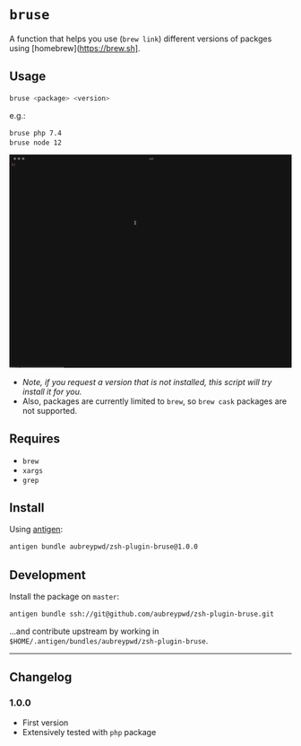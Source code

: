 # `bruse`

A function that helps you use (`brew link`) different versions of packges using [homebrew](https://brew.sh].

## Usage

```bash
bruse <package> <version>
```

e.g.:

```bash
bruse php 7.4
bruse node 12
```

![Screenshot](screenshot.gif)

- _Note, if you request a version that is not installed, this script will try install it for you._
- Also, packages are currently limited to `brew`, so `brew cask` packages are not supported.

## Requires

- `brew`
- `xargs`
- `grep`

## Install

Using [antigen](https://github.com/zsh-users/antigen):

```bash
antigen bundle aubreypwd/zsh-plugin-bruse@1.0.0
```

## Development

Install the package on `master`:

```bash
antigen bundle ssh://git@github.com/aubreypwd/zsh-plugin-bruse.git
```

...and contribute upstream by working in `$HOME/.antigen/bundles/aubreypwd/zsh-plugin-bruse`.

---

## Changelog

### 1.0.0

- First version
- Extensively tested with `php` package
